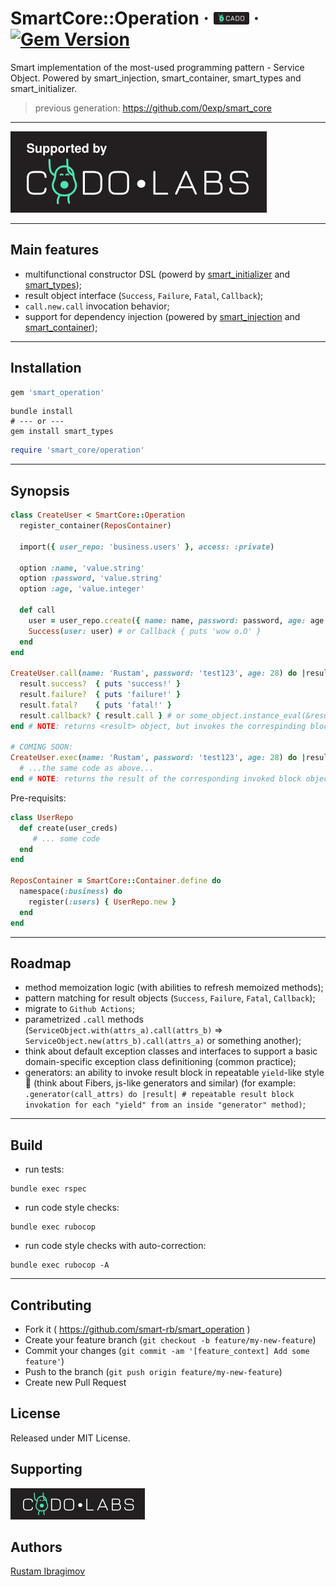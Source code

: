 # SmartCore::Operation &middot; <a target="_blank" href="https://github.com/Cado-Labs"><img src="https://github.com/Cado-Labs/cado-labs-logos/raw/main/cado_labs_badge.svg" alt="Supported by Cado Labs" style="max-width: 100%; height: 20px"></a> &middot; [![Gem Version](https://badge.fury.io/rb/smart_operation.svg)](https://badge.fury.io/rb/smart_operation)

Smart implementation of the most-used programming pattern - Service Object. Powered by smart_injection, smart_container, smart_types and smart_initializer.

> previous generation: https://github.com/0exp/smart_core

---

<p>
  <a href="https://github.com/Cado-Labs">
    <img src="https://github.com/Cado-Labs/cado-labs-logos/blob/main/cado_labs_supporting.svg" alt="Supported by Cado Labs" />
  </a>
</p>

---

## Main features

- multifunctional constructor DSL (powerd by [smart_initializer](https://github.com/smart-rb/smart_initializer) and [smart_types](https://github.com/smart-rb/smart_types));
- result object interface (`Success`, `Failure`, `Fatal`, `Callback`);
- `call.new.call` invocation behavior;
- support for dependency injection (powered by [smart_injection](https://github.com/smart-rb/smart_injection) and [smart_container](https://github.com/smart-rb/smart_container));

---

## Installation

```ruby
gem 'smart_operation'
```

```shell
bundle install
# --- or ---
gem install smart_types
```

```ruby
require 'smart_core/operation'
```

---

## Synopsis

```ruby
class CreateUser < SmartCore::Operation
  register_container(ReposContainer)

  import({ user_repo: 'business.users' }, access: :private)

  option :name, 'value.string'
  option :password, 'value.string'
  option :age, 'value.integer'

  def call
    user = user_repo.create({ name: name, password: password, age: age })
    Success(user: user) # or Callback { puts 'wow o.O' }
  end
end

CreateUser.call(name: 'Rustam', password: 'test123', age: 28) do |result|
  result.success?  { puts 'success!' }
  result.failure?  { puts 'failure!' }
  result.fatal?    { puts 'fatal!' }
  result.callback? { result.call } # or some_object.instance_eval(&result.callback)
end # NOTE: returns <result> object, but invokes the correspinding block

# COMING SOON:
CreateUser.exec(name: 'Rustam', password: 'test123', age: 28) do |result
  # ...the same code as above...
end # NOTE: returns the result of the corresponding invoked block object
```

Pre-requisits:

```ruby
class UserRepo
  def create(user_creds)
     # ... some code
  end
end

ReposContainer = SmartCore::Container.define do
  namespace(:business) do
    register(:users) { UserRepo.new }
  end
end
```

---

## Roadmap

- method memoization logic (with abilities to refresh memoized methods);
- pattern matching for result objects (`Success`, `Failure`, `Fatal`, `Callback`);
- migrate to `Github Actions`;
- parametrized `.call` methods (`ServiceObject.with(attrs_a).call(attrs_b)` => `ServiceObject.new(attrs_b).call(attrs_a)` or something another);
- think about default exception classes and interfaces to support a basic domain-specific exception class definitioning (common practice);
- generators: an ability to invoke result block in repeatable `yield`-like style :thinking: (think about Fibers, js-like generators and similar) (for example: `.generator(call_attrs) do |result| # repeatable result block invokation for each "yield" from an inside "generator" method)`;

---

## Build

- run tests:

```shell
bundle exec rspec
```

- run code style checks:

```shell
bundle exec rubocop
```

- run code style checks with auto-correction:

```shell
bundle exec rubocop -A
```

---

## Contributing

- Fork it ( https://github.com/smart-rb/smart_operation )
- Create your feature branch (`git checkout -b feature/my-new-feature`)
- Commit your changes (`git commit -am '[feature_context] Add some feature'`)
- Push to the branch (`git push origin feature/my-new-feature`)
- Create new Pull Request

## License

Released under MIT License.

## Supporting

<a href="https://github.com/Cado-Labs">
  <img src="https://github.com/Cado-Labs/cado-labs-logos/blob/main/cado_labs_logo.png" alt="Supported by Cado Labs" />
</a>

## Authors

[Rustam Ibragimov](https://github.com/0exp)
